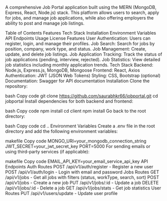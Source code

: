 A comprehensive Job Portal application built using the MERN (MongoDB, Express, React, Node.js) stack. This platform allows users to search, apply for jobs, and manage job applications, while also offering employers the ability to post and manage job listings.

Table of Contents
Features
Tech Stack
Installation
Environment Variables
API Endpoints
Usage
License
Features
User Authentication: Users can register, login, and manage their profiles.
Job Search: Search for jobs by position, company, work type, and status.
Job Management: Create, update, and delete job listings.
Job Application Tracking: Track the status of job applications (pending, interview, rejected).
Job Statistics: View detailed job statistics including monthly application trends.
Tech Stack
Backend: Node.js, Express.js, MongoDB, Mongoose
Frontend: React, Axios
Authentication: JWT (JSON Web Tokens)
Styling: CSS, Bootstrap (optional)
Documentation: Swagger for API documentation
Installation
Clone the repository:

bash
Copy code
git clone https://github.com/saurabhkr66/jobportal.git
cd jobportal
Install dependencies for both backend and frontend:

bash
Copy code
npm install
cd client
npm install
Go back to the root directory:

bash
Copy code
cd ..
Environment Variables
Create a .env file in the root directory and add the following environment variables:

makefile
Copy code
MONGO_URI=your_mongodb_connection_string
JWT_SECRET=your_jwt_secret_key
PORT=5000
For sending emails or using third-party services (if applicable):

makefile
Copy code
EMAIL_API_KEY=your_email_service_api_key
API Endpoints
Auth Routes
POST /api/v1/auth/register - Register a new user
POST /api/v1/auth/login - Login with email and password
Jobs Routes
GET /api/v1/jobs - Get all jobs with filters (status, workType, search, sort)
POST /api/v1/jobs - Create a new job
PUT /api/v1/jobs/:id - Update a job
DELETE /api/v1/jobs/:id - Delete a job
GET /api/v1/jobs/stats - Get job statistics
User Routes
PUT /api/v1/users/update - Update user profile
